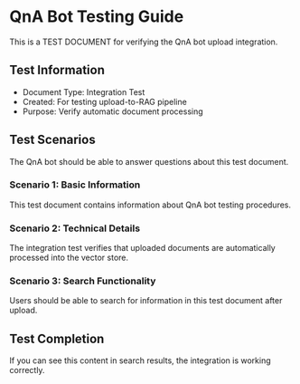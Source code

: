 # QnA Bot Testing Guide

This is a TEST DOCUMENT for verifying the QnA bot upload integration.

## Test Information
- Document Type: Integration Test
- Created: For testing upload-to-RAG pipeline
- Purpose: Verify automatic document processing

## Test Scenarios
The QnA bot should be able to answer questions about this test document.

### Scenario 1: Basic Information
This test document contains information about QnA bot testing procedures.

### Scenario 2: Technical Details
The integration test verifies that uploaded documents are automatically processed into the vector store.

### Scenario 3: Search Functionality
Users should be able to search for information in this test document after upload.

## Test Completion
If you can see this content in search results, the integration is working correctly.
